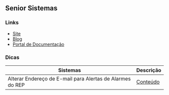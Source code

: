## Senior Sistemas

### Links
- [Site](https://www.senior.com.br/)
- [Blog](https://www.senior.com.br/blog)
- [Portal de Documentação](https://documentacao.senior.com.br/)

### Dicas

 Sistemas | Descrição|
| --- | --- |
| Alterar Endereço de E-mail para Alertas de Alarmes do REP | [Conteúdo](https://github.com/gfvendra/gfvendra/blob/main/help/SeniorSistemas/1.md) |
